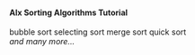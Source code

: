 <h4>Alx Sorting Algorithms Tutorial</h4>
<div>
<list>
bubble sort
selecting sort
merge sort
quick sort
</list>
<br>
<i>and many more...</i>
</div>